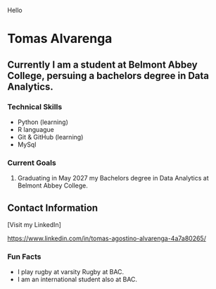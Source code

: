 Hello
# Tomas Alvarenga 

## Currently I am a student at Belmont Abbey College, persuing a bachelors degree in Data Analytics.

 ### Technical Skills
- Python (learning)
- R languague
- Git & GitHub  (learning)
- MySql

### Current Goals
1. Graduating in May 2027 my Bachelors degree in Data Analytics at Belmont Abbey College.


## Contact Information

[Visit my LinkedIn]

 https://www.linkedin.com/in/tomas-agostino-alvarenga-4a7a80265/


### Fun Facts
- I play rugby at varsity Rugby at BAC.
- I am an international student also at BAC.